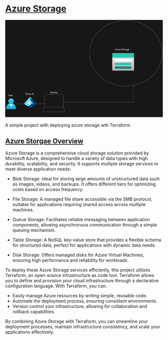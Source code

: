 # <ins>Azure Storage </ins>

![storage](pics/azure-storage.png)

A simple project with deploying azure storage wth Terraform

## <ins> Azure Storgae Overview </ins>

Azure Storage is a comprehensive cloud storage solution provided by Microsoft Azure, designed to handle a variety of data types with high durability, scalability, and security. It supports multiple storage services to meet diverse application needs:

* Blob Storage: Ideal for storing large amounts of unstructured data such as images, videos, and backups. It offers different tiers for optimizing costs based on access frequency.

* File Storage: A managed file share accessible via the SMB protocol, suitable for applications requiring shared access across multiple machines.

* Queue Storage: Facilitates reliable messaging between application components, allowing asynchronous communication through a simple queuing mechanism.

* Table Storage: A NoSQL key-value store that provides a flexible schema for structured data, perfect for applications with dynamic data needs.

* Disk Storage: Offers managed disks for Azure Virtual Machines, ensuring high performance and reliability for workloads.
  
To deploy these Azure Storage services efficiently, this project utilizes Terraform, an open-source infrastructure as code tool. Terraform allows you to define and provision your cloud infrastructure through a declarative configuration language. With Terraform, you can:

* Easily manage Azure resources by writing simple, reusable code.
* Automate the deployment process, ensuring consistent environments.
* Version control your infrastructure, allowing for collaboration and rollback capabilities.

By combining Azure Storage with Terraform, you can streamline your deployment processes, maintain infrastructure consistency, and scale your applications effectively.